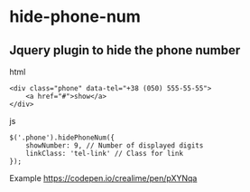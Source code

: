 # hide-phone-num
## Jquery plugin to hide the phone number

html

    <div class="phone" data-tel="+38 (050) 555-55-55">
        <a href="#">show</a>
    </div>

js

    $('.phone').hidePhoneNum({
        showNumber: 9, // Number of displayed digits
        linkClass: 'tel-link' // Class for link
    });
    
Example
https://codepen.io/crealime/pen/pXYNqa
